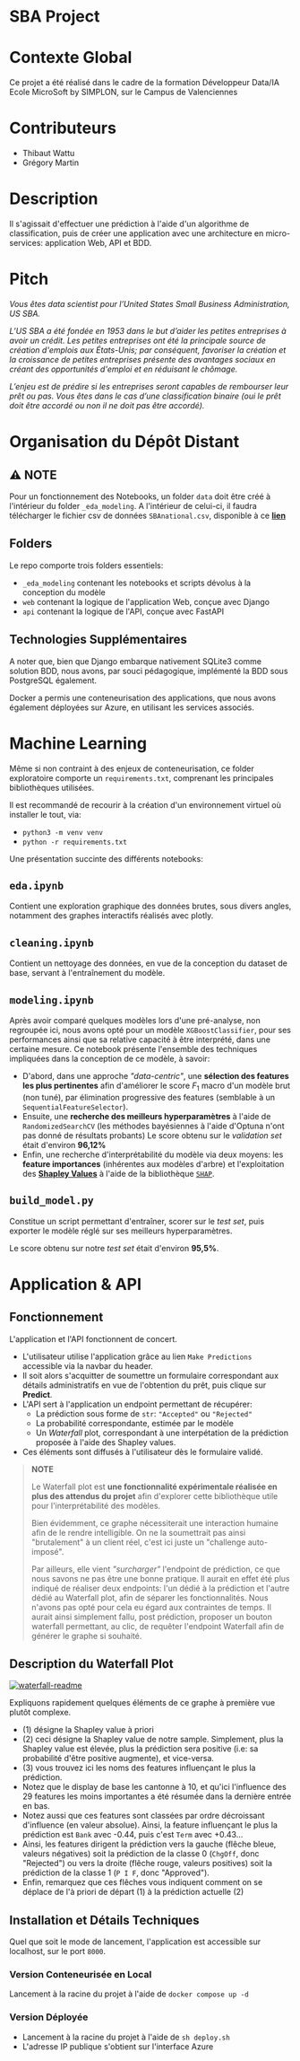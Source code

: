 # SBA Project

# Contexte Global

Ce projet a été réalisé dans le cadre de la formation Développeur Data/IA Ecole MicroSoft by SIMPLON, sur le Campus de Valenciennes

# Contributeurs

- Thibaut Wattu
- Grégory Martin

# Description

Il s'agissait d'effectuer une prédiction à l'aide d'un algorithme de classification, puis de créer une application avec une architecture en micro-services: application Web, API et BDD.

# Pitch

_Vous êtes data scientist pour l’United States Small Business Administration, US SBA._

_L’US SBA a été fondée en 1953 dans le but d’aider les petites entreprises à avoir un crédit. Les petites entreprises ont été la principale source de création d'emplois aux États-Unis; par conséquent, favoriser la création et la croissance de petites entreprises présente des avantages sociaux en créant des opportunités d'emploi et en réduisant le chômage._

_L’enjeu est de prédire si les entreprises seront capables de rembourser leur prêt ou pas. Vous êtes dans le cas d’une classification binaire (oui le prêt doit être accordé ou non il ne doit pas être accordé)._

# Organisation du Dépôt Distant

## ⚠️ NOTE

Pour un fonctionnement des Notebooks, un folder `data` doit être créé à l'intérieur du folder `_eda_modeling`.
A l'intérieur de celui-ci, il faudra télécharger le fichier csv de données `SBAnational.csv`, disponible à ce [**lien**](https://drive.google.com/file/d/12oxHIUwcp-MQGsQXaEIsP8KdZVFpb0na/view)

## Folders

Le repo comporte trois folders essentiels:

- `_eda_modeling` contenant les notebooks et scripts dévolus à la conception du modèle
- `web` contenant la logique de l'application Web, conçue avec Django
- `api` contenant la logique de l'API, conçue avec FastAPI

## Technologies Supplémentaires

A noter que, bien que Django embarque nativement SQLite3 comme solution BDD, nous avons, par souci pédagogique, implémenté la BDD sous PostgreSQL également.

Docker a permis une conteneurisation des applications, que nous avons également déployées sur Azure, en utilisant les services associés.

# Machine Learning

Même si non contraint à des enjeux de conteneurisation, ce folder exploratoire comporte un `requirements.txt`, comprenant les principales bibliothèques utilisées.

Il est recommandé de recourir à la création d'un environnement virtuel où installer le tout, via:

- `python3 -m venv venv`
- `python -r requirements.txt`

Une présentation succinte des différents notebooks:

## `eda.ipynb`

Contient une exploration graphique des données brutes, sous divers angles, notamment des graphes interactifs réalisés avec plotly.

## `cleaning.ipynb`

Contient un nettoyage des données, en vue de la conception du dataset de base, servant à l'entraînement du modèle.

## `modeling.ipynb`

Après avoir comparé quelques modèles lors d'une pré-analyse, non regroupée ici, nous avons opté pour un modèle `XGBoostClassifier`, pour ses performances ainsi que sa relative capacité à être interprété, dans une certaine mesure.
Ce notebook présente l'ensemble des techniques impliquées dans la conception de ce modèle, à savoir:

- D'abord, dans une approche _"data-centric"_, une **sélection des features les plus pertinentes** afin d'améliorer le score $F_1$ macro d'un modèle brut (non tuné), par élimination progressive des features (semblable à un `SequentialFeatureSelector`).
- Ensuite, une **recherche des meilleurs hyperparamètres** à l'aide de `RandomizedSearchCV` (les méthodes bayésiennes à l'aide d'Optuna n'ont pas donné de résultats probants)
  Le score obtenu sur le _validation set_ était d'environ **96,12%**
- Enfin, une recherche d'interprétabilité du modèle via deux moyens: les **feature importances** (inhérentes aux modèles d'arbre) et l'exploitation des [**Shapley Values**](https://www.youtube.com/watch?v=UJeu29wq7d0) à l'aide de la bibliothèque [`SHAP`](https://shap.readthedocs.io/en/latest/).

## `build_model.py`

Constitue un script permettant d'entraîner, scorer sur le _test set_, puis exporter le modèle réglé sur ses meilleurs hyperparamètres.

Le score obtenu sur notre _test set_ était d'environ **95,5%**.

# Application & API

## Fonctionnement

L'application et l'API fonctionnent de concert.

- L'utilisateur utilise l'application grâce au lien `Make Predictions` accessible via la navbar du header.
- Il soit alors s'acquitter de soumettre un formulaire correspondant aux détails administratifs en vue de l'obtention du prêt, puis clique sur **Predict**.
- L'API sert à l'application un endpoint permettant de récupérer:
  - La prédiction sous forme de `str`: `"Accepted"` ou `"Rejected"`
  - La probabilité correspondante, estimée par le modèle
  - Un _Waterfall_ plot, correspondant à une interpétation de la prédiction proposée à l'aide des Shapley values.
- Ces éléments sont diffusés à l'utilisateur dès le formulaire validé.

> **NOTE**
>
> Le Waterfall plot est **une fonctionnalité expérimentale réalisée en plus des attendus du projet** afin d'explorer cette bibliothèque utile pour l'interprétabilité des modèles.
>
> Bien évidemment, ce graphe nécessiterait une interaction humaine afin de le rendre intelligible. On ne la soumettrait pas ainsi "brutalement" à un client réel, c'est ici juste un "challenge auto-imposé".
>
> Par ailleurs, elle vient _"surcharger"_ l'endpoint de prédiction, ce que nous savons ne pas être une bonne pratique. Il aurait en effet été plus indiqué de réaliser deux endpoints: l'un dédié à la prédiction et l'autre dédié au Waterfall plot, afin de séparer les fonctionnalités. Nous n'avons pas opté pour cela eu égard aux contraintes de temps. Il aurait ainsi simplement fallu, post prédiction, proposer un bouton waterfall permettant, au clic, de requêter l'endpoint Waterfall afin de générer le graphe si souhaité.

## Description du Waterfall Plot

<a href="https://ibb.co/h98YVkd"><img src="https://i.ibb.co/mTzN4my/waterfall-readme.png" alt="waterfall-readme" border="0"></a>

Expliquons rapidement quelques éléments de ce graphe à première vue plutôt complexe.

- (1) désigne la Shapley value à priori
- (2) ceci désigne la Shapley value de notre sample.
  Simplement, plus la Shapley value est élevée, plus la prédiction sera positive (i.e: sa probabilité d'être positive augmente), et vice-versa.
- (3) vous trouvez ici les noms des features influençant le plus la prédiction.
- Notez que le display de base les cantonne à 10, et qu'ici l'influence des 29 features les moins importantes a été résumée dans la dernière entrée en bas.
- Notez aussi que ces features sont classées par ordre décroissant d'influence (en valeur absolue). Ainsi, la feature influençant le plus la prédiction est `Bank` avec -0.44, puis c'est `Term` avec +0.43...
- Ainsi, les features dirigent la prédiction vers la gauche (flêche bleue, valeurs négatives) soit la prédiction de la classe 0 (`ChgOff`, donc "Rejected") ou vers la droite (flêche rouge, valeurs positives) soit la prédiction de la classe 1 (`P I F`, donc "Approved").
- Enfin, remarquez que ces flêches vous indiquent comment on se déplace de l'à priori de départ (1) à la prédiction actuelle (2)

## Installation et Détails Techniques

Quel que soit le mode de lancement, l'application est accessible sur localhost, sur le port `8000`.

### Version Conteneurisée en Local

Lancement à la racine du projet à l'aide de `docker compose up -d`

### Version Déployée

- Lancement à la racine du projet à l'aide de `sh deploy.sh`
- L'adresse IP publique s'obtient sur l'interface Azure
